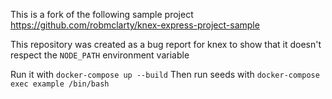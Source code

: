 This is a fork of the following sample project https://github.com/robmclarty/knex-express-project-sample

This repository was created as a bug report for knex to show that it doesn't respect the `NODE_PATH` environment variable

Run it with `docker-compose up --build`
Then run seeds with `docker-compose exec example /bin/bash`
